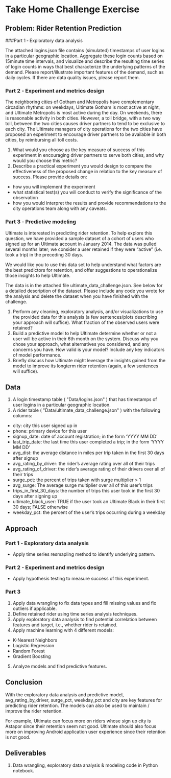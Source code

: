 # Take Home Challenge Exercise


## Problem: Rider Retention Prediction
###Part 1 ‑ Exploratory data analysisThe attached logins.json file contains (simulated) timestamps of user logins in a particular geographic location. Aggregate these login counts based on 15minute time intervals, and visualize and describe the resulting time series of login counts in ways that best characterize the underlying patterns of the demand. Please report/illustrate important features of the demand, such as daily cycles. If there are data quality issues, please report them.### Part 2 ‑ Experiment and metrics designThe neighboring cities of Gotham and Metropolis have complementary circadian rhythms: on weekdays, Ultimate Gotham is most active at night, and Ultimate Metropolis is most active during the day. On weekends, there is reasonable activity in both cities. However, a toll bridge, with a two way toll, between the two cities causes driver partners to tend to be exclusive to each city. The Ultimate managers of city operations for the two cities have proposed an experiment to encourage driver partners to be available in both cities, byreimbursing all toll costs.1. What would you choose as the key measure of success of this experiment inencouraging driver partners to serve both cities, and why would you choose this metric?2. Describe a practical experiment you would design to compare the effectiveness of theproposed change in relation to the key measure of success. Please provide details on:  * how you will implement the experiment  * what statistical test(s) you will conduct to verify the significance of the observation  * how you would interpret the results and provide recommendations to the city operations team along with any caveats.### Part 3 ‑ Predictive modelingUltimate is interested in predicting rider retention. To help explore this question, we have provided a sample dataset of a cohort of users who signed up for an Ultimate account in January 2014. The data was pulled several months later; we consider a user retained if they were “active” (i.e. took a trip) in the preceding 30 days.We would like you to use this data set to help understand what factors are the best predictors for retention, and offer suggestions to operationalize those insights to help Ultimate.The data is in the attached file ultimate_data_challenge.json. See below for a detailed description of the dataset. Please include any code you wrote for the analysis and delete the dataset when you have finished with the challenge.1. Perform any cleaning, exploratory analysis, and/or visualizations to use the provided data for this analysis (a few sentences/plots describing your approach will suffice). What fraction of the observed users were retained?2. Build a predictive model to help Ultimate determine whether or not a user will be active in their 6th month on the system. Discuss why you chose your approach, what alternatives you considered, and any concerns you have. How valid is your model? Include any key indicators of model performance.3. Briefly discuss how Ultimate might leverage the insights gained from the model to improve its longterm rider retention (again, a few sentences will suffice).

## Data
1. A login timestamp table ( "Data/logins.json" ) that has timestamps of user logins in a particular geographic location.
2. A rider table ( "Data/ultimate\_data\_challenge.json" ) with the following columns:
  * city: city this user signed up in  * phone: primary device for this user  * signup_date: date of account registration; in the form ‘YYYY MM DD’  * last_trip_date: the last time this user completed a trip; in the form ‘YYYY MM DD’  * avg_dist: the average distance in miles per trip taken in the first 30 days after signup  * avg_rating_by_driver: the rider’s average rating over all of their trips  * avg_rating_of_driver: the rider’s average rating of their drivers over all of their trips  * surge_pct: the percent of trips taken with surge multiplier > 1  * avg_surge: The average surge multiplier over all of this user’s trips  * trips_in_first_30_days: the number of trips this user took in the first 30 days after signing up  * ultimate_black_user: TRUE if the user took an Ultimate Black in their first 30 days; FALSE otherwise  * weekday_pct: the percent of the user’s trips occurring during a weekday


## Approach
### Part 1 ‑ Exploratory data analysis
* Apply time series resmapling method to identify underlying pattern.

### Part 2 ‑ Experiment and metrics design
* Apply hypothesis testing to measure success of this experiment.

### Part 3
1. Apply data wrangling to fix data types and fill missing values and fix outliers if applicable.
2. Define retained rider using time series analysis techniques.
3. Apply exploratory data analysis to find potential correlation between features and target, i.e., whether rider is retained.
4. Apply machine learning with 4 different models:
  * K-Nearest Neighbors
  * Logistic Regression
  * Random Forest
  * Gradient Boosting
5. Analyze models and find predictive features.


## Conclusion
With the exploratory data analysis and predictive model, avg\_rating\_by\_driver, surge\_pct, weekday\_pct and city are key features for predicting rider retention. The models can also be used to maintain / improve the rider retention.

For example, Ultimate can focus more on riders whose sign up city is Astapor since their retention seem not good. Ultimate should also focus more on improving Android application user experience since their retention is not good.

## Deliverables
1. Data wrangling, exploratory data analysis & modeling code in Python notebook.
